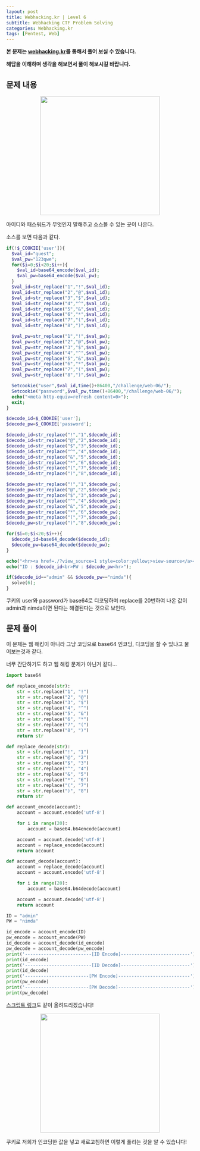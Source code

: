 ```yaml
---
layout: post
title: Webhacking.kr | Level 6
subtitle: Webhacking CTF Problem Solving
categories: Webhacking.kr
tags: [Pentest, Web]
---
```


**본 문제는 [webhacking.kr](https://webhacking.kr)를 통해서 풀어 보실 수 있습니다.**

**해답을 이해하며 생각을 해보면서 풀이 해보시길 바랍니다.**

## 문제 내용

<p align="center">
<img src ="https://user-images.githubusercontent.com/78135526/186076077-5af0534f-8c4d-40b3-92b8-d48e4084698d.jpg" width = 320>
</p>

아이디와 패스워드가 무엇인지 말해주고 소스볼 수 있는 곳이 나온다.

소스를 보면 다음과 같다.

```php
if(!$_COOKIE['user']){
  $val_id="guest";
  $val_pw="123qwe";
  for($i=0;$i<20;$i++){
    $val_id=base64_encode($val_id);
    $val_pw=base64_encode($val_pw);
  }
  $val_id=str_replace("1","!",$val_id);
  $val_id=str_replace("2","@",$val_id);
  $val_id=str_replace("3","$",$val_id);
  $val_id=str_replace("4","^",$val_id);
  $val_id=str_replace("5","&",$val_id);
  $val_id=str_replace("6","*",$val_id);
  $val_id=str_replace("7","(",$val_id);
  $val_id=str_replace("8",")",$val_id);

  $val_pw=str_replace("1","!",$val_pw);
  $val_pw=str_replace("2","@",$val_pw);
  $val_pw=str_replace("3","$",$val_pw);
  $val_pw=str_replace("4","^",$val_pw);
  $val_pw=str_replace("5","&",$val_pw);
  $val_pw=str_replace("6","*",$val_pw);
  $val_pw=str_replace("7","(",$val_pw);
  $val_pw=str_replace("8",")",$val_pw);

  Setcookie("user",$val_id,time()+86400,"/challenge/web-06/");
  Setcookie("password",$val_pw,time()+86400,"/challenge/web-06/");
  echo("<meta http-equiv=refresh content=0>");
  exit;
}
```
```php
$decode_id=$_COOKIE['user'];
$decode_pw=$_COOKIE['password'];

$decode_id=str_replace("!","1",$decode_id);
$decode_id=str_replace("@","2",$decode_id);
$decode_id=str_replace("$","3",$decode_id);
$decode_id=str_replace("^","4",$decode_id);
$decode_id=str_replace("&","5",$decode_id);
$decode_id=str_replace("*","6",$decode_id);
$decode_id=str_replace("(","7",$decode_id);
$decode_id=str_replace(")","8",$decode_id);

$decode_pw=str_replace("!","1",$decode_pw);
$decode_pw=str_replace("@","2",$decode_pw);
$decode_pw=str_replace("$","3",$decode_pw);
$decode_pw=str_replace("^","4",$decode_pw);
$decode_pw=str_replace("&","5",$decode_pw);
$decode_pw=str_replace("*","6",$decode_pw);
$decode_pw=str_replace("(","7",$decode_pw);
$decode_pw=str_replace(")","8",$decode_pw);

for($i=0;$i<20;$i++){
  $decode_id=base64_decode($decode_id);
  $decode_pw=base64_decode($decode_pw);
}

echo("<hr><a href=./?view_source=1 style=color:yellow;>view-source</a><br><br>");
echo("ID : $decode_id<br>PW : $decode_pw<hr>");

if($decode_id=="admin" && $decode_pw=="nimda"){
  solve(6);
}
```

쿠키의 user와 password가 base64로 디코딩하며 replace를 20번하여 나온 값이 admin과 nimda이면 된다는 해결된다는 것으로 보인다. 

## 문제 풀이

이 문제는 웹 해킹이 아니라 그냥 코딩으로 base64 인코딩, 디코딩을 할 수 있냐고 물어보는것과 같다.

너무 간단하기도 하고 웹 해킹 문제가 아닌거 같다...

```python
import base64

def replace_encode(str):
    str = str.replace("1", "!")
    str = str.replace("2", "@")
    str = str.replace("3", "$")
    str = str.replace("4", "^")
    str = str.replace("5", "&")
    str = str.replace("6", "*")
    str = str.replace("7", "(")
    str = str.replace("8", ")")
    return str

def replace_decode(str):
    str = str.replace("!", "1")
    str = str.replace("@", "2")
    str = str.replace("$", "3")
    str = str.replace("^", "4")
    str = str.replace("&", "5")
    str = str.replace("*", "6")
    str = str.replace("(", "7")
    str = str.replace(")", "8")
    return str

def account_encode(account):
    account = account.encode('utf-8')

    for i in range(20):
        account = base64.b64encode(account)

    account = account.decode('utf-8')
    account = replace_encode(account)
    return account

def account_decode(account):
    account = replace_decode(account)
    account = account.encode('utf-8')

    for i in range(20):
        account = base64.b64decode(account)

    account = account.decode('utf-8')
    return account

ID = "admin"
PW = "nimda"

id_encode = account_encode(ID)
pw_encode = account_encode(PW)
id_decode = account_decode(id_encode)
pw_decode = account_decode(pw_encode)
print('-------------------------[ID Encode]--------------------------')
print(id_encode)
print('-------------------------[ID Decode]--------------------------')
print(id_decode)
print('------------------------[PW Encode]---------------------------')
print(pw_encode)
print('------------------------[PW Decode]---------------------------')
print(pw_decode)
```

[스크립트 링크](https://github.com/peoplstar/peoplstar.github.io/blob/main/assets/python/Webhacking_6_Base64.py)도 같이 올려드리겠습니다!

<p align="center">
<img src ="https://user-images.githubusercontent.com/78135526/186088980-04523795-9b16-4288-acb2-439df212a9cb.jpg" width = 320>
</p>

쿠키로 저희가 인코딩한 값을 넣고 새로고침하면 이렇게 풀리는 것을 알 수 있습니다!
